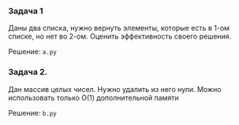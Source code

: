 ### Задача 1 
Даны два списка, нужно вернуть элементы, которые есть в 1-ом списке, но нет во 2-ом. Оценить эффективность своего решения.

Решение: `a.py`

### Задача 2. 
Дан массив целых чисел. Нужно удалить из него нули. Можно использовать только О(1) дополнительной памяти

Решение: `b.py`
